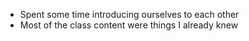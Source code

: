 - Spent some time introducing ourselves to each other
- Most of the class content were things I already knew
